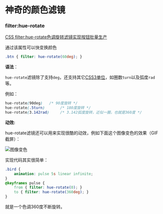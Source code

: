 # 神奇的颜色滤镜 

###  filter:hue-rotate

[CSS filter:hue-rotate色调旋转滤镜实现按钮批量生产 ](https://www.zhangxinxu.com/wordpress/2018/11/css-filter-hue-rotate-button/)

通过该属性可以快变换颜色

```css
.btn { filter: hue-rotate(60deg); }
```

**语法**：

`hue-rotate`滤镜除了支持`deg`，还支持其它[CSS3单位](https://www.zhangxinxu.com/wordpress/2011/03/css-css3-unit-units/)，如圈数`turn`以及弧度`rad`等。

例如：

```css
hue-rotate(90deg)   /* 90度旋转 */
hue-rotate(.5turn)       /* 180度旋转 */
hue-rotate(3.142rad)     /* 3.142弧度旋转，近似一圈，也就是360度 */
```

**动效:**

hue-rotate滤镜还可以用来实现很酷的动效，例如下面这个图像变色的效果（GIF截屏）：

![图像变色](https://image.zhangxinxu.com/image/blog/201811/bird-color-change.gif)

实现代码其实很简单：

```css
.bird {
    animation: pulse 5s linear infinite;
}
@keyframes pulse {
    from { filter: hue-rotate(0); }
    to { filter: hue-rotate(360deg); }
}
```

就是一个色调360度不断旋转。

